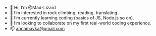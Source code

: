 - 👋 Hi, I’m @Mad-Lizard
- 👀 I’m interested in rock climbing, reading, translating.
- 🌱 I’m currently learning coding (basics of JS, Node.js so on).
- 💞️ I’m looking to collaborate on my first real-world coding experience.
- 📫 annamavka@gmail.com

<!---
Mad-Lizard/Mad-Lizard is a ✨ special ✨ repository because its `README.md` (this file) appears on your GitHub profile.
You can click the Preview link to take a look at your changes.
--->
